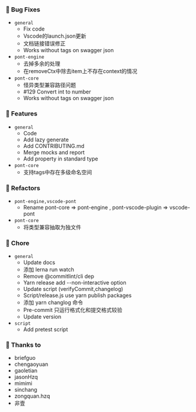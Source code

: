 ### 🐛 Bug Fixes

- `general`
  - Fix code
  - Vscode的launch.json更新
  - 文档链接错误修正
  - Works without tags on swagger json
- `pont-engine`
  - 去掉多余的处理
  - 在removeCtx中除去item上不存在context的情况
- `pont-core`
  - 怪异类型兼容路径问题
  - #129 Convert int to number
  - Works without tags on swagger json


### 🚀 Features

- `general`
  - Code
  - Add lazy generate
  - Add CONTRIBUTING.md
  - Merge mocks and report
  - Add property in standard type
- `pont-core`
  - 支持tags中存在多级命名空间


### 💅 Refactors

- `pont-engine,vscode-pont`
  - Rename pont-core => pont-engine , pont-vscode-plugin => vscode-pont
- `pont-core`
  - 将类型兼容抽取为独文件


### 🏡 Chore

- `general`
  - Update docs
  - 添加 lerna run watch
  - Remove @commitlint/cli dep
  - Yarn release add --non-interactive option
  - Update script (verifyCommit,changelog)
  - Script/release.js use yarn publish packages
  - 添加 yarn changlog 命令
  - Pre-commit 只运行格式化和提交格式较验
  - Update version
- `script`
  - Add pretest script


### 💖 Thanks to

- briefguo
- chengaoyuan
- gaoletian
- jasonHzq
- mimimi
- sinchang
- zongquan.hzq
- 非壹